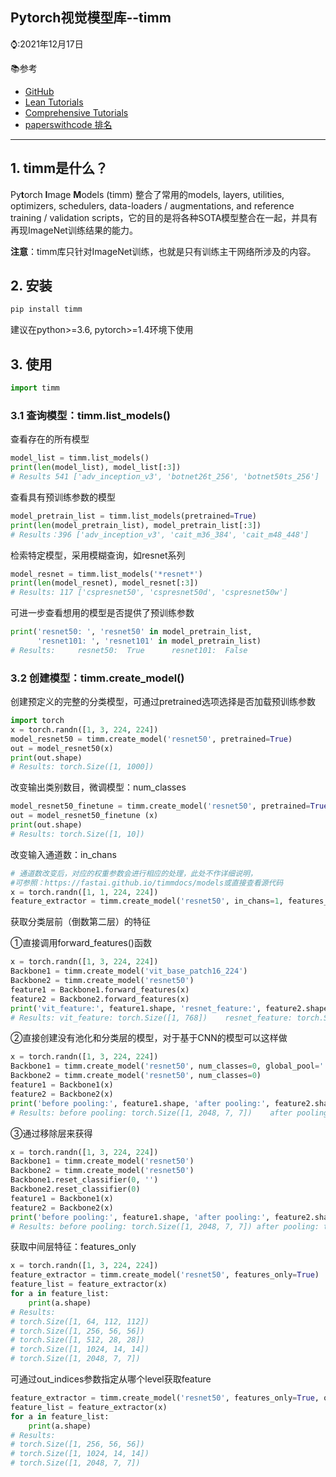 ## Pytorch视觉模型库--timm

⌚️:2021年12月17日

📚参考

- [GitHub](https://github.com/rwightman/pytorch-image-models)
- [Lean Tutorials](https://rwightman.github.io/pytorch-image-models/)
- [Comprehensive Tutorials](https://fastai.github.io/timmdocs/#)
- [paperswithcode 排名](https://paperswithcode.com/lib/timm)

---

## 1. timm是什么？

Py**t**orch **I**mage **M**odels (timm) 整合了常用的models, layers, utilities, optimizers, schedulers, data-loaders / augmentations, and reference training / validation scripts，它的目的是将各种SOTA模型整合在一起，并具有再现ImageNet训练结果的能力。

**注意**：timm库只针对ImageNet训练，也就是只有训练主干网络所涉及的内容。

## 2. 安装

```python
pip install timm
```

建议在python>=3.6, pytorch>=1.4环境下使用

## 3. 使用

```python
import timm
```

### 3.1  查询模型：timm.list_models()

查看存在的所有模型

```python
model_list = timm.list_models()
print(len(model_list), model_list[:3])
# Results 541 ['adv_inception_v3', 'botnet26t_256', 'botnet50ts_256']
```

查看具有预训练参数的模型

```python
model_pretrain_list = timm.list_models(pretrained=True)
print(len(model_pretrain_list), model_pretrain_list[:3])
# Results：396 ['adv_inception_v3', 'cait_m36_384', 'cait_m48_448']
```

检索特定模型，采用模糊查询，如resnet系列

```python
model_resnet = timm.list_models('*resnet*')
print(len(model_resnet), model_resnet[:3])
# Results: 117 ['cspresnet50', 'cspresnet50d', 'cspresnet50w']
```

可进一步查看想用的模型是否提供了预训练参数

```python
print('resnet50: ', 'resnet50' in model_pretrain_list,
      'resnet101: ', 'resnet101' in model_pretrain_list)
# Results:     resnet50:  True      resnet101:  False
```

### 3.2 创建模型：timm.create_model()

创建预定义的完整的分类模型，可通过pretrained选项选择是否加载预训练参数

```python
import torch
x = torch.randn([1, 3, 224, 224])
model_resnet50 = timm.create_model('resnet50', pretrained=True)
out = model_resnet50(x)
print(out.shape)
# Results: torch.Size([1, 1000])
```

改变输出类别数目，微调模型：num_classes

```python
model_resnet50_finetune = timm.create_model('resnet50', pretrained=True, num_classes=10)
out = model_resnet50_finetune (x)
print(out.shape)
# Results: torch.Size([1, 10])
```

改变输入通道数：in_chans

```python
# 通道数改变后，对应的权重参数会进行相应的处理，此处不作详细说明，
#可参照：https://fastai.github.io/timmdocs/models或直接查看源代码
x = torch.randn([1, 1, 224, 224])
feature_extractor = timm.create_model('resnet50', in_chans=1, features_only=True, out_indices=[1, 3, 4])
```

获取分类层前（倒数第二层）的特征

①直接调用forward_features()函数

```python
x = torch.randn([1, 3, 224, 224])
Backbone1 = timm.create_model('vit_base_patch16_224')
Backbone2 = timm.create_model('resnet50')
feature1 = Backbone1.forward_features(x)
feature2 = Backbone2.forward_features(x)
print('vit_feature:', feature1.shape, 'resnet_feature:', feature2.shape)
# Results: vit_feature: torch.Size([1, 768])    resnet_feature: torch.Size([1, 2048, 7, 7])
```

②直接创建没有池化和分类层的模型，对于基于CNN的模型可以这样做

```python
x = torch.randn([1, 3, 224, 224])
Backbone1 = timm.create_model('resnet50', num_classes=0, global_pool='')
Backbone2 = timm.create_model('resnet50', num_classes=0)
feature1 = Backbone1(x)
feature2 = Backbone2(x)
print('before pooling:', feature1.shape, 'after pooling:', feature2.shape)
# Results: before pooling: torch.Size([1, 2048, 7, 7])    after pooling: torch.Size([1, 2048])
```

③通过移除层来获得

```python
x = torch.randn([1, 3, 224, 224])
Backbone1 = timm.create_model('resnet50')
Backbone2 = timm.create_model('resnet50')
Backbone1.reset_classifier(0, '')
Backbone2.reset_classifier(0)
feature1 = Backbone1(x)
feature2 = Backbone2(x)
print('before pooling:', feature1.shape, 'after pooling:', feature2.shape)
# Results: before pooling: torch.Size([1, 2048, 7, 7]) after pooling: torch.Size([1, 2048])
```

获取中间层特征：features_only

```python
x = torch.randn([1, 3, 224, 224])
feature_extractor = timm.create_model('resnet50', features_only=True)  # 并非所有model都有此选项
feature_list = feature_extractor(x)
for a in feature_list:
    print(a.shape)
# Results:
# torch.Size([1, 64, 112, 112])
# torch.Size([1, 256, 56, 56])
# torch.Size([1, 512, 28, 28])
# torch.Size([1, 1024, 14, 14])
# torch.Size([1, 2048, 7, 7])
```

可通过out_indices参数指定从哪个level获取feature

```python
feature_extractor = timm.create_model('resnet50', features_only=True, out_indices=[1, 3, 4])
feature_list = feature_extractor(x)
for a in feature_list:
    print(a.shape)
# Results:
# torch.Size([1, 256, 56, 56])
# torch.Size([1, 1024, 14, 14])
# torch.Size([1, 2048, 7, 7])
```